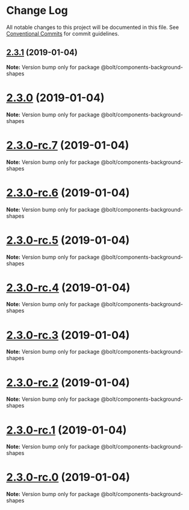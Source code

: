 # Change Log

All notable changes to this project will be documented in this file.
See [Conventional Commits](https://conventionalcommits.org) for commit guidelines.

## [2.3.1](https://github.com/bolt-design-system/bolt/tree/master/packages/components/bolt-background-shapes/compare/v2.3.0...v2.3.1) (2019-01-04)

**Note:** Version bump only for package @bolt/components-background-shapes





# [2.3.0](https://github.com/bolt-design-system/bolt/tree/master/packages/components/bolt-background-shapes/compare/v2.3.0-rc.7...v2.3.0) (2019-01-04)

**Note:** Version bump only for package @bolt/components-background-shapes





# [2.3.0-rc.7](https://github.com/bolt-design-system/bolt/tree/master/packages/components/bolt-background-shapes/compare/v2.3.0-rc.6...v2.3.0-rc.7) (2019-01-04)

**Note:** Version bump only for package @bolt/components-background-shapes





# [2.3.0-rc.6](https://github.com/bolt-design-system/bolt/tree/master/packages/components/bolt-background-shapes/compare/v2.3.0-rc.5...v2.3.0-rc.6) (2019-01-04)

**Note:** Version bump only for package @bolt/components-background-shapes





# [2.3.0-rc.5](https://github.com/bolt-design-system/bolt/tree/master/packages/components/bolt-background-shapes/compare/v2.3.0-rc.4...v2.3.0-rc.5) (2019-01-04)

**Note:** Version bump only for package @bolt/components-background-shapes





# [2.3.0-rc.4](https://github.com/bolt-design-system/bolt/tree/master/packages/components/bolt-background-shapes/compare/v2.3.0-rc.3...v2.3.0-rc.4) (2019-01-04)

**Note:** Version bump only for package @bolt/components-background-shapes





# [2.3.0-rc.3](https://github.com/bolt-design-system/bolt/tree/master/packages/components/bolt-background-shapes/compare/v2.3.0-rc.2...v2.3.0-rc.3) (2019-01-04)

**Note:** Version bump only for package @bolt/components-background-shapes





# [2.3.0-rc.2](https://github.com/bolt-design-system/bolt/tree/master/packages/components/bolt-background-shapes/compare/v2.3.0-rc.1...v2.3.0-rc.2) (2019-01-04)

**Note:** Version bump only for package @bolt/components-background-shapes





# [2.3.0-rc.1](https://github.com/bolt-design-system/bolt/tree/master/packages/components/bolt-background-shapes/compare/vv2.3.0-rc.0...v2.3.0-rc.1) (2019-01-04)

**Note:** Version bump only for package @bolt/components-background-shapes





# [2.3.0-rc.0](https://github.com/bolt-design-system/bolt/tree/master/packages/components/bolt-background-shapes/compare/v2.2.1...v2.3.0-rc.0) (2019-01-04)

**Note:** Version bump only for package @bolt/components-background-shapes
